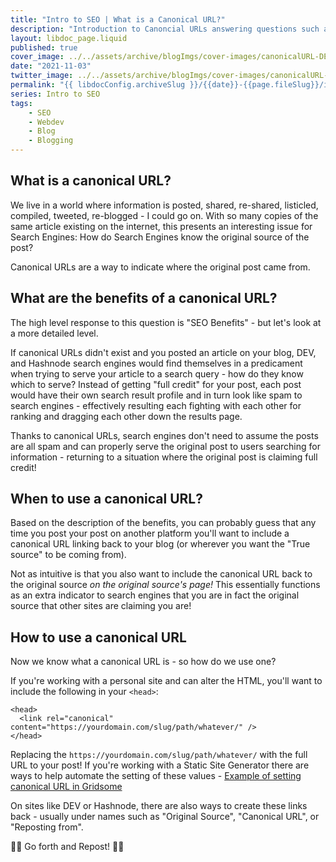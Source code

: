 ```yaml
---
title: "Intro to SEO | What is a Canonical URL?"
description: "Introduction to Canoncial URLs answering questions such as 'What is a canonical URL?', 'How do I use a canonical URL?', and 'When do I need a canonical URL?'"
layout: libdoc_page.liquid
published: true
cover_image: ../../assets/archive/blogImgs/cover-images/canonicalURL-DEV.png
date: "2021-11-03"
twitter_image: ../../assets/archive/blogImgs/cover-images/canonicalURL-DEV.png
permalink: "{{ libdocConfig.archiveSlug }}/{{date}}-{{page.fileSlug}}/index.html"
series: Intro to SEO
tags:
    - SEO
    - Webdev
    - Blog
    - Blogging
---
```


## What is a canonical URL?

We live in a world where information is posted, shared, re-shared, listicled, compiled, tweeted, re-blogged - I could go on. With so many copies of the same article existing on the internet, this presents an interesting issue for Search Engines: How do Search Engines know the original source of the post?

Canonical URLs are a way to indicate where the original post came from.

## What are the benefits of a canonical URL?

The high level response to this question is "SEO Benefits" - but let's look at a more detailed level.

If canonical URLs didn't exist and you posted an article on your blog, DEV, and Hashnode search engines would find themselves in a predicament when trying to serve your article to a search query - how do they know which to serve? Instead of getting "full credit" for your post, each post would have their own search result profile and in turn look like spam to search engines - effectively resulting each fighting with each other for ranking and dragging each other down the results page.

Thanks to canonical URLs, search engines don't need to assume the posts are all spam and can properly serve the original post to users searching for information - returning to a situation where the original post is claiming full credit!

## When to use a canonical URL?

Based on the description of the benefits, you can probably guess that any time you post your post on another platform you'll want to include a canonical URL linking back to your blog (or wherever you want the "True source" to be coming from).

Not as intuitive is that you also want to include the canonical URL back to the original source _on the original source's page!_ This essentially functions as an extra indicator to search engines that you are in fact the original source that other sites are claiming you are!

## How to use a canonical URL

Now we know what a canonical URL is - so how do we use one?

If you're working with a personal site and can alter the HTML, you'll want to include the following in your `<head>`:

```html{codeTitle: "index.html"}
<head>
  <link rel="canonical" content="https://yourdomain.com/slug/path/whatever/" />
</head>
```

Replacing the `https://yourdomain.com/slug/path/whatever/` with the full URL to your post! If you're working with a Static Site Generator there are ways to help automate the setting of these values - [Example of setting canonical URL in Gridsome](https://terabytetiger.com/lessons/gridsome-seo-improvement-checklist/#set-a-canonical-url)

On sites like DEV or Hashnode, there are also ways to create these links back - usually under names such as "Original Source", "Canonical URL", or "Reposting from".

🙏🏻 Go forth and Repost! 🙏🏻
